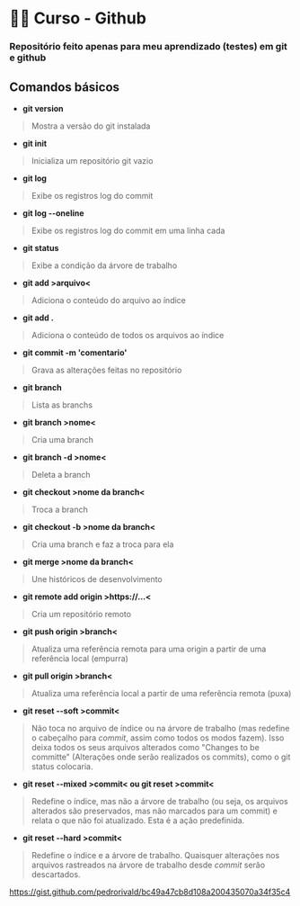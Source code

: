 # :man_technologist: Curso - Github
### Repositório feito apenas para meu aprendizado (testes) em git e github

## Comandos básicos

* **git version**
>Mostra a versão do git instalada

* **git init**
>Inicializa um repositório git vazio

* **git log**
>Exibe os registros log do commit

* **git log --oneline**
>Exibe os registros log do commit em uma linha cada

* **git status**
>Exibe a condição da árvore de trabalho

* **git add >arquivo<**
>Adiciona o conteúdo do arquivo ao índice

* **git add .**
>Adiciona o conteúdo de todos os arquivos ao índice

* **git commit -m 'comentario'**
>Grava as alterações feitas no repositório

* **git branch**
>Lista as branchs

* **git branch >nome<**
>Cria uma branch

* **git branch -d >nome<**
>Deleta a branch

* **git checkout >nome da branch<**
>Troca a branch

* **git checkout -b >nome da branch<**
>Cria uma branch e faz a troca para ela

* **git merge >nome da branch<**
>Une históricos de desenvolvimento

* **git remote add origin >https://...<**
>Cria um repositório remoto

* **git push origin >branch<**
>Atualiza uma referência remota para uma origin a partir de uma referência local (empurra)

* **git pull origin >branch<**
>Atualiza uma referência local a partir de uma referência remota (puxa)

* **git reset --soft >commit<**
>Não toca no arquivo de índice ou na árvore de trabalho (mas redefine o cabeçalho para _commit_, assim como todos os modos fazem). Isso deixa todos os seus arquivos alterados como "Changes to be committe" (Alterações onde serão realizados os commits), como o git status colocaria.

* **git reset --mixed >commit< ou git reset >commit<**
>Redefine o índice, mas não a árvore de trabalho (ou seja, os arquivos alterados são preservados, mas não marcados para um commit) e relata o que não foi atualizado. Esta é a ação predefinida.

* **git reset --hard >commit<**
>Redefine o índice e a árvore de trabalho. Quaisquer alterações nos arquivos rastreados na árvore de trabalho desde _commit_ serão descartados.

https://gist.github.com/pedrorivald/bc49a47cb8d108a200435070a34f35c4

